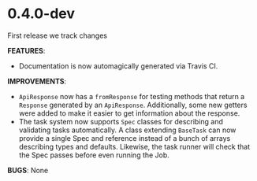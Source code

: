 # 0.4.0-dev

First release we track changes

**FEATURES**:
- Documentation is now automagically generated via Travis CI.

**IMPROVEMENTS**:
- `ApiResponse` now has a `fromResponse` for testing methods that return a
 `Response` generated by an `ApiResponse`. Additionally, some new getters were
 added to make it easier to get information about the response.
- The task system now supports `Spec` classes for describing and validating
 tasks automatically. A class extending `BaseTask` can now provide a single
 Spec and reference instead of a bunch of arrays describing types and defaults.
 Likewise, the task runner will check that the Spec passes before even running
 the Job.

**BUGS**:
None
